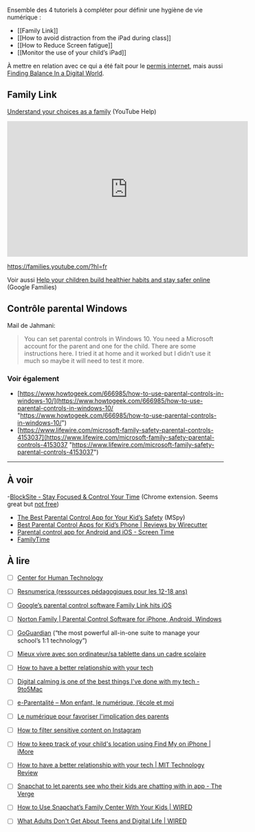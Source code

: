 Ensemble des 4 tutoriels à compléter pour définir une hygiène de vie numérique :

- [[Family Link]]
- [[How to avoid distraction from the iPad during class]]
- [[How to Reduce Screen fatigue]]
- [[Monitor the use of your child’s iPad]]

À mettre en relation avec ce qui a été fait pour le [permis internet](https://docs.google.com/document/d/1nuKvNGdBk30upn2vZscXVs923n9aYKhR5okMdKZMBTo/edit), mais aussi [Finding Balance In a Digital World](https://docs.google.com/document/d/1q87bKfiZ-6pSZxElUgr6JWtR8rIiOZKjg0mTo7y1my8/edit).

## Family Link
[Understand your choices as a family](https://support.google.com/youtube/answer/10315420?hl=en-GB) (YouTube Help)

<iframe width="560" height="315" src="https://www.youtube.com/embed/oVOa6nDU7HQ" title="YouTube video player" frameborder="0" allow="accelerometer; autoplay; clipboard-write; encrypted-media; gyroscope; picture-in-picture" allowfullscreen></iframe>

https://families.youtube.com/?hl=fr

Voir aussi [Help your children build healthier habits and stay safer online](https://families.google/intl/en_uk/topics/family-wellbeing/) (Google Families)

## Contrôle parental Windows
Mail de Jahmani:

> You can set parental controls in Windows 10. You need a Microsoft account for the parent and one for the child. There are some instructions here. I tried it at home and it worked but I didn't use it much so maybe it will need to test it more.  

### Voir également
- [https://www.howtogeek.com/666985/how-to-use-parental-controls-in-windows-10/](https://www.howtogeek.com/666985/how-to-use-parental-controls-in-windows-10/ "https://www.howtogeek.com/666985/how-to-use-parental-controls-in-windows-10/")
- [https://www.lifewire.com/microsoft-family-safety-parental-controls-4153037](https://www.lifewire.com/microsoft-family-safety-parental-controls-4153037 "https://www.lifewire.com/microsoft-family-safety-parental-controls-4153037")

<hr />

## À voir
-[BlockSite - Stay Focused & Control Your Time](https://chrome.google.com/webstore/detail/blocksite-stay-focused-co/eiimnmioipafcokbfikbljfdeojpcgbh/related) (Chrome extension. Seems great but [not free](https://user.blocksite.co/welcome))
- [The Best Parental Control App for Your Kid’s Safety](https://www.mspy.co.uk/) (MSpy)
- [Best Parental Control Apps for Kid’s Phone | Reviews by Wirecutter](https://www.nytimes.com/wirecutter/reviews/best-apps-to-manage-your-kids-phone/)
- [Parental control app for Android and iOS - Screen Time](https://screentimelabs.com/)
- [FamilyTime](https://familytime.io/)

## À lire
- [ ] [Center for Human Technology](https://www.humanetech.com/take-control)
- [ ] [Resnumerica (ressources pédagogiques pour les 12-18 ans)](http://wiki.resnumerica.org/ressources-pedagogiques/public-12-18)
- [ ] [Google’s parental control software Family Link hits iOS](https://techcrunch.com/2017/04/14/googles-parental-control-software-family-link-hits-ios/)
- [ ] [Norton Family | Parental Control Software for iPhone, Android, Windows](https://family.norton.com/web/?sr=https://www.google.com/)
- [ ] [GoGuardian](https://www.goguardian.com/) (“the most powerful all-in-one suite to manage your school’s 1:1 technology”)
- [ ] [Mieux vivre avec son ordinateur/sa tablette dans un cadre scolaire](https://spark.adobe.com/page/CDdHMyC8D9N5L/)
- [ ] [How to have a better relationship with your tech](https://www-technologyreview-com.cdn.ampproject.org/c/s/www.technologyreview.com/2021/02/06/1017603/how-to-better-relationship-tech-devices-pandemic/amp/)
- [ ] [Digital calming is one of the best things I've done with my tech - 9to5Mac](https://9to5mac.com/2022/05/23/digital-calming/)
- [ ] [e-Parentalité – Mon enfant, le numérique, l’école et moi](https://ll.univ-poitiers.fr/dime-serveur/e-parentalite/)
- [ ] [Le numérique pour favoriser l'implication des parents](https://www.educavox.fr/formation/les-ressources/le-numerique-pour-favoriser-l-implication-des-parents)
- [ ] [How to filter sensitive content on Instagram](https://mashable.com/article/how-to-instagram-sensitive-content-filter)
- [ ] [How to keep track of your child's location using Find My on iPhone | iMore](https://www.imore.com/how-keep-track-your-childs-location-using-find-my-iphone)
- [ ] [How to have a better relationship with your tech | MIT Technology Review](https://www.technologyreview.com/2021/02/06/1017603/how-to-better-relationship-tech-devices-pandemic/)
- [ ] [Snapchat to let parents see who their kids are chatting with in app - The Verge](https://www.theverge.com/2022/8/9/23296987/snapchat-family-center-snap-child-safety-online-privacy-tool)
- [ ] [How to Use Snapchat’s Family Center With Your Kids | WIRED](https://www.wired.com/story/how-to-use-snapchat-family-center/)
- [ ] [What Adults Don't Get About Teens and Digital Life | WIRED](https://www.wired.com/story/children-screen-time-psychology/)

